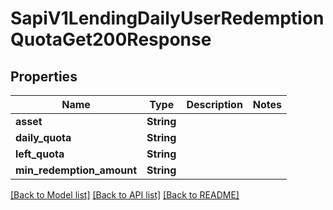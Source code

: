 # SapiV1LendingDailyUserRedemptionQuotaGet200Response

## Properties

Name | Type | Description | Notes
------------ | ------------- | ------------- | -------------
**asset** | **String** |  | 
**daily_quota** | **String** |  | 
**left_quota** | **String** |  | 
**min_redemption_amount** | **String** |  | 

[[Back to Model list]](../README.md#documentation-for-models) [[Back to API list]](../README.md#documentation-for-api-endpoints) [[Back to README]](../README.md)


